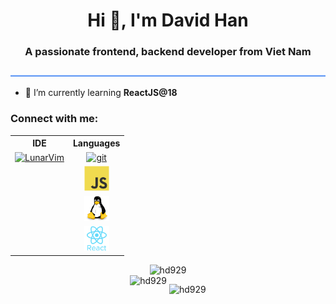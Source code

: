<h1 align="center">Hi 👋, I'm David Han</h1>
<h3 align="center">A passionate frontend, backend developer from <b>Viet Nam</b></h3>

![-----------------------------------------------------](.github/imgs/lines/water.png)

- 🌱 I’m currently learning **ReactJS@18**

<h3 align="left">Connect with me:</h3>
<p align="left">
</p>

<table style="text-align: center">
  <tr>
    <th>IDE</th>
    <th>Languages</th>
  </tr>
  <tr>
    <td>
      <a href="https://www.lunarvim.org/" target="_blank" rel="noreferrer">
        <img
          src="https://raw.githubusercontent.com/LunarVim/LunarVim/master/utils/desktop/48x48/lvim.svg"
          alt="LunarVim"
        />
      </a>
    </td>
    <td>
      <a href="https://git-scm.com/" target="_blank" rel="noreferrer">
        <img
          src="https://www.vectorlogo.zone/logos/git-scm/git-scm-icon.svg"
          alt="git"
          width="40"
          height="40"
        />
      </a>
    </td>
  </tr>
  <tr>
    <td></td>
    <td>
      <a
        href="https://developer.mozilla.org/en-US/docs/Web/JavaScript"
        target="_blank"
        rel="noreferrer"
      >
        <img
          src="https://raw.githubusercontent.com/devicons/devicon/master/icons/javascript/javascript-original.svg"
          alt="javascript"
          width="40"
          height="40"
        />
      </a>
    </td>
  </tr>
  <tr>
    <td></td>
    <td>
      <a href="https://www.linux.org/" target="_blank" rel="noreferrer">
        <img
          src="https://raw.githubusercontent.com/devicons/devicon/master/icons/linux/linux-original.svg"
          alt="linux"
          width="40"
          height="40"
        />
      </a>
    </td>
  </tr>
  <tr>
    <td></td>
    <td>
      <a href="https://reactjs.org/" target="_blank" rel="noreferrer">
        <img
          src="https://raw.githubusercontent.com/devicons/devicon/master/icons/react/react-original-wordmark.svg"
          alt="react"
          width="40"
          height="40"
        />
      </a>
    </td>
  </tr>
</table>

<div style="display: flex; justify-content: center;">
<img src="https://github-readme-stats.vercel.app/api?username=hd929&show_icons=true&theme=tokyonight&locale=en" alt="hd929" />
</div>

<div style="display: flex; justify-content: center;">
<img src="https://github-readme-stats.vercel.app/api/top-langs?username=hd929&show_icons=true&locale=en&layout=compact&theme=tokyonight" alt="hd929" height=100 />

&nbsp;<img src="https://github-readme-streak-stats.herokuapp.com/?user=hd929&theme=tokyonight" height=100 alt="hd929" />

</div>
